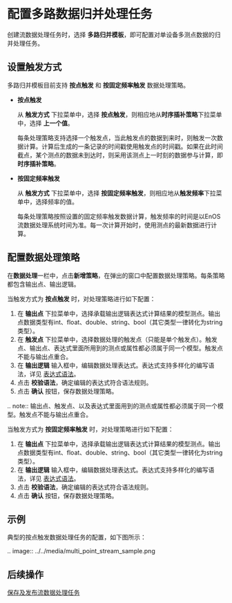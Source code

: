 # 配置多路数据归并处理任务
创建流数据处理任务时，选择 **多路归并模板**，即可配置对单设备多测点数据的归并处理任务。

## 设置触发方式

多路归并模板目前支持 **按点触发** 和 **按固定频率触发** 数据处理策略。

- **按点触发**

  从 **触发方式** 下拉菜单中，选择 **按点触发**，则相应地从**时序插补策略**下拉菜单中，选择 **上一个值**。

  每条处理策略支持选择一个触发点，当此触发点的数据到来时，则触发一次数据计算。计算后生成的一条记录的时间戳使用触发点的时间戳。如果在此时间截点，某个测点的数据未到达时，则采用该测点上一时刻的数据参与计算，即**时序插补策略**。

- **按固定频率触发**

  从 **触发方式** 下拉菜单中，选择 **按固定频率触发**，则相应地从**触发频率**下拉菜单中，选择频率的值。

  每条处理策略按照设置的固定频率触发数据计算，触发频率的时间是以EnOS流数据处理系统时间为准。每一次计算开始时，使用测点的最新数据进行计算。

## 配置数据处理策略
在**数据处理**一栏中，点击**新增策略**，在弹出的窗口中配置数据处理策略。每条策略都包含输出点、输出逻辑。

当触发方式为 **按点触发** 时，对处理策略进行如下配置：

1. 在 **输出点** 下拉菜单中，选择承载输出逻辑表达式计算结果的模型测点。输出点数据类型有int、float、double、string、bool（其它类型一律转化为string类型）。
2. 在 **触发点** 下拉菜单中，选择数据处理的触发点（只能是单个触发点）。触发点、输出点、表达式里面所用到的测点或属性都必须属于同一个模型。触发点不能与输出点重合。
3. 在 **输出逻辑** 输入框中，编辑数据处理表达式。表达式支持多样化的编写语法，详见 [表达式语法](../../reference/statement_syntax)。
4. 点击 **校验语法**，确定编辑的表达式符合语法规则。
5. 点击 **确认** 按钮，保存数据处理策略。

.. note:: 输出点、触发点、以及表达式里面用到的测点或属性都必须属于同一个模型。触发点不能与输出点重合。

当触发方式为 **按固定频率触发** 时，对处理策略进行如下配置：

1. 在 **输出点** 下拉菜单中，选择承载输出逻辑表达式计算结果的模型测点。输出点数据类型有int、float、double、string、bool（其它类型一律转化为string类型）。
2. 在 **输出逻辑** 输入框中，编辑数据处理表达式。表达式支持多样化的编写语法，详见 [表达式语法](../../reference/statement_syntax)。
3. 点击 **校验语法**，确定编辑的表达式符合语法规则。
4. 点击 **确认** 按钮，保存数据处理策略。

## 示例

典型的按点触发数据处理任务的配置，如下图所示：

.. image:: ../../media/multi_point_stream_sample.png

## 后续操作

[保存及发布流数据处理任务](publishing_job)
